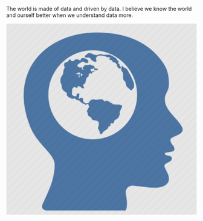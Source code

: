 The world is made of data and driven by data. I believe we know the world and ourself better when we understand data more.

![](/head.png)

